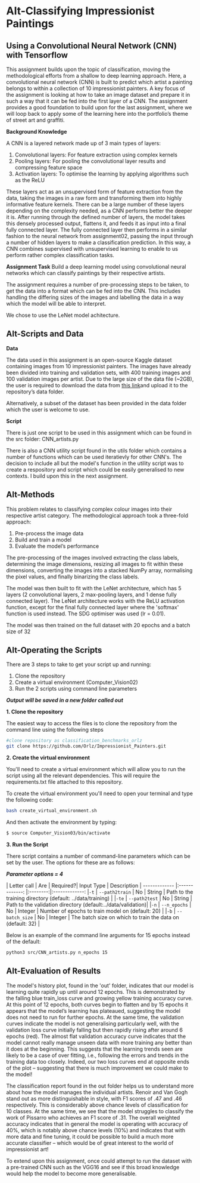 Alt-Classifying Impressionist Paintings 
====

## Using a Convolutional Neural Network (CNN) with Tensorflow

This assignment builds upon the topic of classification, moving the methodological efforts from a shallow to deep learning approach. Here, a convolutional neural network (CNN) is built to predict which artist a painting belongs to within a collection of 10 impressionist painters. A key focus of the assignment is looking at how to take an image dataset and prepare it in such a way that it can be fed into the first layer of a CNN. The assignment provides a good foundation to build upon for the last assignment, where we will loop back to apply some of the learning here into the portfolio’s theme of street art and graffiti.

__Background Knowledge__

A CNN is a layered network made up of 3 main types of layers: 
1. Convolutional layers: For feature extraction using complex kernels 
2. Pooling layers: For pooling the convolutional layer results and compressing feature space
3. Activation layers: To optimise the learning by applying algorithms such as the ReLU  

These layers act as an unsupervised form of feature extraction from the data, taking the images in a raw form and transforming them into highly informative feature kernels. There can be a large number of these layers depending on the complexity needed, as a CNN performs better the deeper it is. After running through the defined number of layers, the model takes this densely processed output, flattens it, and feeds it as input into a final fully connected layer. The fully connected layer then performs in a similar fashion to the neural network from assignment02, passing the input through a number of hidden layers to make a classification prediction. In this way, a CNN combines supervised with unsupervised learning to enable to us perform rather complex classification tasks. 

__Assignment Task__
Build a deep learning model using convolutional neural networks which can classify paintings by their respective artists. 

The assignment requires a number of pre-processing steps to be taken, to get the data into a format which can be fed into the CNN. This includes handling the differing sizes of the images and labelling the data in a way which the model will be able to interpret.

We chose to use the LeNet model achitecture. 



Alt-Scripts and Data
---

__Data__

The data used in this assignment is an open-source Kaggle dataset containing images from 10 impressionist painters. The images have already been divided into training and validation sets, with 400 training images and 100 validation images per artist. Due to the large size of the data file (~2GB), the user is required to download the data from [this link](https://www.kaggle.com/delayedkarma/impressionist-classifier-data)and upload it to the repository’s data folder. 

Alternatively, a subset of the dataset has been provided in the data folder which the user is welcome to use. 

__Script__ 

There is just one script to be used in this assignment which can be found in the src folder: CNN_artists.py

There is also a CNN utility script found in the utils folder which contains a number of functions which can be used iteratievly for other CNN's. The decision to include all but the model's function in the utility script was to create a respository and script which could be easily generalised to new contexts. I build upon this in the next assignment. 


Alt-Methods 
---

This problem relates to classifying complex colour images into their respective artist category. The methodological approach took a three-fold approach: 
1. Pre-process the image data 
2. Build and train a model 
3. Evaluate the model’s performance

The pre-processing of the images involved extracting the class labels, determining the image dimensions, resizing all images to fit within these dimensions, converting the images into a stacked NumPy array, normalising the pixel values, and finally binarizing the class labels. 

The model was then built to fit with the LeNet architecture, which has 5 layers (2 convolutional layers, 2 max-pooling layers, and 1 dense fully connected layer). The LeNet architecture works with the ReLU activation function, except for the final fully connected layer where the 'softmax' function is used instead. The SDG optimiser was used (lr = 0.01).  

The model was then trained on the full dataset with 20 epochs and a batch size of 32 




Alt-Operating the Scripts
---

There are 3 steps to take to get your script up and running:
1. Clone the repository 
2. Create a virtual environment (Computer_Vision02) 
3. Run the 2 scripts using command line parameters

___Output will be saved in a new folder called out___

__1. Clone the repository__ 

The easiest way to access the files is to clone the repository from the command line using the following steps 

```bash
#clone repository as classification_benchmarks_orlz
git clone https://github.com/Orlz/Impressionist_Painters.git

```


__2. Create the virtual environment__

You'll need to create a virtual environment which will allow you to run the script using all the relevant dependencies. This will require the requirements.txt file attached to this repository. 


To create the virtual environment you'll need to open your terminal and type the following code: 

```bash
bash create_virtual_environment.sh
```
And then activate the environment by typing: 
```bash
$ source Computer_Vision03/bin/activate
```


__3. Run the Script__

There script contains a number of command-line parameters which can be set by the user. The options for these are as follows: 


___Parameter options = 4___

| Letter call   | Are             | Required?| Input Type   | Description
| ------------- |:-------------:  |:--------:|:-------------:
|`-t`           | `--path2train`  | No       | String       | Path to the training directory (default: ../data/training)   | 
|`-te`          | `--path2test`   | No       | String       | Path to the validation directory (default:../data/validation)|
|`-n`           | `--n_epochs`    | No       | Integer      | Number of epochs to train model on (default: 20)             |
|`-b`           | `--batch_size`  | No       | Integer      | The batch size on which to train the data on (default: 32)   |


Below is an example of the command line arguments for 15 epochs instead of the default:


```bash
python3 src/CNN_artists.py n_epochs 15 
```


Alt-Evaluation of Results 
----

The model's history plot, found in the 'out' folder, indicates that our model is learning quite rapidly up until around 12 epochs. This is demonstrated by the falling blue train_loss curve and growing yellow training accuracy curve. At this point of 12 epochs, both curves begin to flatten and by 15 epochs it appears that the model’s learning has plateaued, suggesting the model does not need to run for further epochs. At the same time, the validation curves indicate the model is not generalising particularly well, with the validation loss curve initially falling but then rapidly rising after around 6 epochs (red). The almost flat validation accuracy curve indicates that the model cannot really manage unseen data with more training any better than it does at the beginning. This suggests that the learning trends seen are likely to be a case of over fitting, i.e., following the errors and trends in the training data too closely. Indeed, our two loss curves end at opposite ends of the plot – suggesting that there is much improvement we could make to the model! 

The classification report found in the out folder helps us to understand more about how the model manages the individual artists. Renoir and Van Gogh stand out as more distinguishable in style, with F1 scores of .47 and .46 respectively. This is considerably above chance levels of classification for 10 classes. At the same time, we see that the model struggles to classify the work of Pissarro who achieves an F1 score of .31. The overall weighted accuracy indicates that in general the model is operating with accuracy of 40%, which is notably above chance levels (10%) and indicates that with more data and fine tuning, it could be possible to build a much more accurate classifier – which would be of great interest to the world of impressionist art! 

To extend upon this assignment, once could attempt to run the dataset with a pre-trained CNN such as the VGG16 and see if this broad knowledge would help the model to become more generalisable. 



